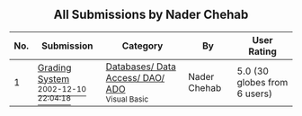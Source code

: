 ﻿<div align="center">

## All Submissions by Nader Chehab

</div>

No.  | Submission | Category | By   | User Rating
---- | ---------- | -------- | ---- | -----------
1 | [Grading System<br /><sup>2002-12-10 22:04:18</sup>](https://github.com/Planet-Source-Code/nader-chehab-grading-system__1-41448) | [Databases/ Data Access/ DAO/ ADO<br /><sup>Visual Basic</sup>](../ByCategory/databases-data-access-dao-ado__1-6.md) | Nader Chehab | 5.0 (30 globes from 6 users)
